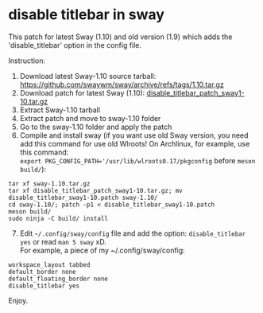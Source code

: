 # disable titlebar in sway

This patch for latest Sway (1.10) and old version (1.9) which adds the 'disable_titlebar' option in the config file.

Instruction:
1. Download latest Sway-1.10 source tarball: https://github.com/swaywm/sway/archive/refs/tags/1.10.tar.gz
2. Download patch for latest Sway (1.10): [disable_titlebar_patch_sway1-10.tar.gz](https://github.com/neuromagus/disable_titlebar_in_sway/releases/download/v1.10/disable_titlebar_patch_sway1-10.tar.gz)
3. Extract Sway-1.10 tarball
4. Extract patch and move to sway-1.10 folder
5. Go to the sway-1.10 folder and apply the patch
6. Compile and install sway (if you want use old Sway version, you need add this command for use old Wlroots!
On Archlinux, for example, use this command:  
```export PKG_CONFIG_PATH='/usr/lib/wlroots0.17/pkgconfig``` before ```meson build/```):

```
tar xf sway-1.10.tar.gz
tar xf disable_titlebar_patch_sway1-10.tar.gz; mv disable_titlebar_sway1-10.patch sway-1.10/
cd sway-1.10/; patch -p1 < disable_titlebar_sway1-10.patch
meson build/
sudo ninja -C build/ install
```

7. Edit ```~/.config/sway/config``` file and add the option: ```disable_titlebar yes``` or read ```man 5 sway``` xD.  
For example, a piece of my ~/.config/sway/config:
```
workspace_layout tabbed
default_border none
default_floating_border none
disable_titlebar yes
```

Enjoy.


